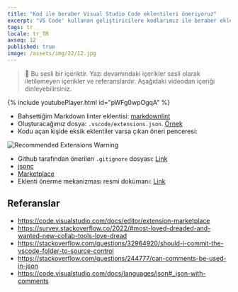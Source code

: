```yaml
---
title: "Kod ile beraber Visual Studio Code eklentileri öneriyoruz"
excerpt: "VS Code' kullanan geliştiricilere kodlarımız ile beraber eklentiler de önerebileceğimizi biliyor musunuz?"
tags: tr
locale: tr_TR
axseq: 12
published: true
image: /assets/img/22/12.jpg
---
```


> 🎤 Bu sesli bir içeriktir. Yazı devamındaki içerikler sesli olarak iletilemeyen
> içerikler ve referanslardır. Aşağıdaki videodan içeriği dinleyebilirsiniz.

{% include youtubePlayer.html id="pWFg0wpOgqA" %}

- Bahsettiğim Markdown linter eklentisi: [markdownlint](https://marketplace.visualstudio.com/items?itemName=DavidAnson.vscode-markdownlint)
- Oluşturacağımız dosya: `.vscode/extensions.json`. [Örnek](https://github.com/alperyazar/blog/blob/master/.vscode/extensions.json)
- Kodu açan kişide eksik eklentiler varsa çıkan öneri penceresi:

![Recommended Extensions Warning](/posts/img/22/2022-09-03-install-rec.png)

- Github tarafından önerilen `.gitignore` dosyası: [Link](https://github.com/github/gitignore/blob/main/Global/VisualStudioCode.gitignore)
- [jsonc](https://code.visualstudio.com/docs/languages/json#_json-with-comments)
- [Marketplace](https://marketplace.visualstudio.com/)
- Eklenti önerme mekanizması resmi dokümanı: [Link](https://code.visualstudio.com/docs/editor/extension-marketplace)

## Referanslar

- <https://code.visualstudio.com/docs/editor/extension-marketplace>
- <https://survey.stackoverflow.co/2022/#most-loved-dreaded-and-wanted-new-collab-tools-love-dread>
- <https://stackoverflow.com/questions/32964920/should-i-commit-the-vscode-folder-to-source-control>
- <https://stackoverflow.com/questions/244777/can-comments-be-used-in-json>
- <https://code.visualstudio.com/docs/languages/json#_json-with-comments>
